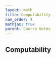 ```yaml
---
layout: math
title: Computability
nav_order: 4
mathjax: true
parent: Course Notes
---
```


## Computability
